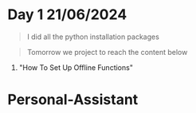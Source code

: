 # Day 1 21/06/2024

> I did all the python installation packages

> Tomorrow we project to reach the content below

1. "How To Set Up Offline Functions"
# Personal-Assistant

